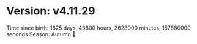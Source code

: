 # Version: v4.11.29
Time since birth: 1825 days, 43800 hours, 2628000 minutes, 157680000 seconds
Season: Autumn 🍁
